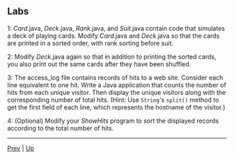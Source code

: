 ## Labs

1: *Card*.java, *Deck*.java, *Rank*.java, and *Suit*.java contain code that simulates a deck of playing cards. Modify *Card*.java and *Deck*.java so that the cards are printed in a sorted order, with rank sorting before suit. 

2: Modify *Deck*.java again so that in addition to printing the sorted cards, you also print out the same cards after they have been shuffled.

3: The access_log file contains records of hits to a web site. Consider each line equivalent to one hit. Write a Java application that counts the number of hits from each unique visitor. Then display the unique visitors along with the corresponding number of total hits. (Hint: Use `String`'s `split()` method to get the first field of each line, which represents the hostname of the visitor.) 

4: (Optional) Modify your *ShowHits* program to sort the displayed records according to the total number of hits.

<hr>

[Prev](SortingwithComparable.md) | [Up](../README.md)

